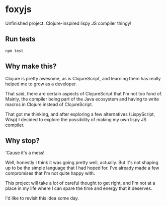 # foxyjs

Unfinished project. Clojure-inspired lispy JS compiler thingy!

## Run tests

`npm test`

## Why make this?

Clojure is pretty awesome, as is ClojureScript, and learning them has really
helped me to grow as a developer.

That said, there are certain aspects of ClojureScript that I'm not too fond of.
Mainly, the compiler being part of the Java ecosystem and having to write
macros in Clojure instead of ClojureScript.

That got me thinking, and after exploring a few alternatives (LispyScript,
Wisp) I decided to explore the possibility of making my own lispy JS compiler.

## Why stop?

'Cause it's a mess!

Well, honestly I think it was going pretty well, actually. But it's not shaping
up to be the simple language that I had hoped for. I've already made a few
compromises that I'm not quite happy with.

This project will take a _lot_ of careful thought to get right, and I'm not at
a place in my life where I can spare the time and energy that it deserves.

I'd like to revisit this idea some day.
